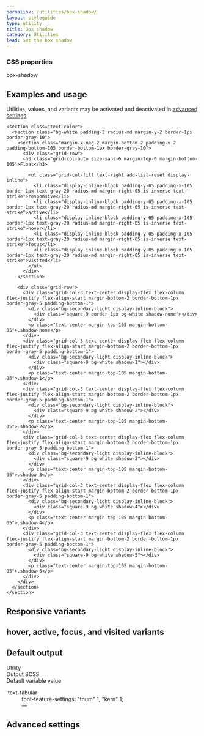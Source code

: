 ```yaml
---
permalink: /utilities/box-shadow/
layout: styleguide
type: utility
title: Box shadow
category: Utilities
lead: Set the box shadow
---
```


<div class="size-sans-4 weight-300">

  <h3 class="grid-col size-sans-micro text-normal text-medium text-uppercase text-ls-1 margin-y-0 margin-left-2px">CSS properties</h3>
  <div class="margin-top-1">
    <span class="token display-inline-block text-no-uppercase text-ls-auto padding-05 margin-top-05">box-shadow</span>
  </div>

  <section class="border-top-1px padding-top-1 margin-top-4">
    <div class="grid-row flex-align-center margin-bottom-2">
      <h2 class="grid-col-auto margin-0 text-light size-sans-8">Examples and usage</h2>
      <p class="grid-col-fill text-right size-sans-1 text-normal margin-y-0 margin-left-2px text-gray-60">Utilities, values, and variants may be activated and deactivated in <a href="#0" class="text-text text-no-wrap">advanced settings</a>.</p>
    </div>
    
    <section class="text-color">
      <section class="bg-white padding-2 radius-md margin-y-2 border-1px border-gray-10">
        <section class="margin-x-neg-2 margin-bottom-2 padding-x-2 padding-bottom-105 border-bottom-1px border-gray-10">
          <div class="grid-row">
          <h3 class="grid-col-auto size-sans-6 margin-top-0 margin-bottom-105">Float</h3>

            <ul class="grid-col-fill text-right add-list-reset display-inline">
              <li class="display-inline-block padding-y-05 padding-x-105 border-1px text-gray-20 radius-md margin-right-05 is-inverse text-strike">responsive</li>
              <li class="display-inline-block padding-y-05 padding-x-105 border-1px text-gray-20 radius-md margin-right-05 is-inverse text-strike">active</li>
              <li class="display-inline-block padding-y-05 padding-x-105 border-1px text-gray-20 radius-md margin-right-05 is-inverse text-strike">hover</li>
              <li class="display-inline-block padding-y-05 padding-x-105 border-1px text-gray-20 radius-md margin-right-05 is-inverse text-strike">focus</li>
              <li class="display-inline-block padding-y-05 padding-x-105 border-1px text-gray-20 radius-md margin-right-05 is-inverse text-strike">visited</li>
            </ul>
          </div>
        </section>

        <div class="grid-row">
          <div class="grid-col-3 text-center display-flex flex-column flex-justify flex-align-start margin-bottom-2 border-bottom-1px border-gray-5 padding-bottom-1">
            <div class="bg-secondary-light display-inline-block">
              <div class="square-9 border-1px bg-white shadow-none"></div>
            </div>
            <p class="text-center margin-top-105 margin-bottom-05">.shadow-none</p>
          </div>
          <div class="grid-col-3 text-center display-flex flex-column flex-justify flex-align-start margin-bottom-2 border-bottom-1px border-gray-5 padding-bottom-1">
            <div class="bg-secondary-light display-inline-block">
              <div class="square-9 bg-white shadow-1"></div>
            </div>
            <p class="text-center margin-top-105 margin-bottom-05">.shadow-1</p>
          </div>
          <div class="grid-col-3 text-center display-flex flex-column flex-justify flex-align-start margin-bottom-2 border-bottom-1px border-gray-5 padding-bottom-1">
            <div class="bg-secondary-light display-inline-block">
              <div class="square-9 bg-white shadow-2"></div>
            </div>
            <p class="text-center margin-top-105 margin-bottom-05">.shadow-2</p>
          </div>
          <div class="grid-col-3 text-center display-flex flex-column flex-justify flex-align-start margin-bottom-2 border-bottom-1px border-gray-5 padding-bottom-1">
            <div class="bg-secondary-light display-inline-block">
              <div class="square-9 bg-white shadow-3"></div>
            </div>
            <p class="text-center margin-top-105 margin-bottom-05">.shadow-3</p>
          </div>
          <div class="grid-col-3 text-center display-flex flex-column flex-justify flex-align-start margin-bottom-2 border-bottom-1px border-gray-5 padding-bottom-1">
            <div class="bg-secondary-light display-inline-block">
              <div class="square-9 bg-white shadow-4"></div>
            </div>
            <p class="text-center margin-top-105 margin-bottom-05">.shadow-4</p>
          </div>
          <div class="grid-col-3 text-center display-flex flex-column flex-justify flex-align-start margin-bottom-2 border-bottom-1px border-gray-5 padding-bottom-1">
            <div class="bg-secondary-light display-inline-block">
              <div class="square-9 bg-white shadow-5"></div>
            </div>
            <p class="text-center margin-top-105 margin-bottom-05">.shadow-5</p>
          </div>
        </div>
      </section>
    </section>
  </section>

  <section class="border-top-1px padding-top-1 margin-top-4">
    <h2 class="margin-0 text-light size-sans-8">Responsive variants</h2>
  </section>

  <section class="border-top-1px padding-top-1 margin-top-4">
    <h2 class="margin-0 text-light size-sans-8"><span class="size-mono-6 padding-x-05 padding-y-2px border-1px display-inline-block radius-md margin-right-2px">hover</span>, <span class="size-mono-6 padding-x-05 padding-y-2px border-1px display-inline-block radius-md margin-right-2px">active</span>, <span class="size-mono-6 padding-x-05 padding-y-2px border-1px display-inline-block radius-md margin-right-2px">focus</span>, and <span class="size-mono-6 padding-x-05 padding-y-2px border-1px display-inline-block radius-md margin-right-2px">visited</span> variants</h2>
  </section>

  <section class="border-top-1px padding-top-1 margin-top-4">
    <h2 class="margin-0 text-light size-sans-8">Default output</h2>
    <div class="grid-row size-sans-1 text-bold border-bottom-1px padding-bottom-05 margin-top-2 border-gray-20">
      <div class="grid-col-4">Utility</div>
      <div class="grid-col-6">Output SCSS</div>
      <div class="grid-col-2">Default variable value</div>
    </div>
    <dl class="output-list">
      <dt class="output-utility">.text-tabular</dt>
      <dd class="output-css">font-feature-settings: "tnum" 1, "kern" 1;</dd>
      <dd class="output-variable">—</dd>
    </dl>
  </section>

  <section class="border-top-1px padding-top-1 margin-top-4">
    <h2 class="margin-0 text-light size-sans-8">Advanced settings</h2>
  </section>
</div>